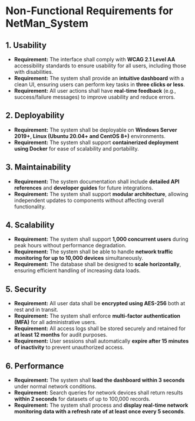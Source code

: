 # Non-Functional Requirements for NetMan_System  

## **1. Usability**  
- **Requirement:** The interface shall comply with **WCAG 2.1 Level AA** accessibility standards to ensure usability for all users, including those with disabilities.  
- **Requirement:** The system shall provide an **intuitive dashboard** with a clean UI, ensuring users can perform key tasks in **three clicks or less**.  
- **Requirement:** All user actions shall have **real-time feedback** (e.g., success/failure messages) to improve usability and reduce errors.  

## **2. Deployability**  
- **Requirement:** The system shall be deployable on **Windows Server 2019+, Linux (Ubuntu 20.04+ and CentOS 8+)** environments.  
- **Requirement:** The system shall support **containerized deployment using Docker** for ease of scalability and portability.  

## **3. Maintainability**  
- **Requirement:** The system documentation shall include **detailed API references** and **developer guides** for future integrations.  
- **Requirement:** The system shall support **modular architecture**, allowing independent updates to components without affecting overall functionality.  

## **4. Scalability**  
- **Requirement:** The system shall support **1,000 concurrent users** during peak hours without performance degradation.  
- **Requirement:** The system shall be able to handle **network traffic monitoring for up to 10,000 devices** simultaneously.  
- **Requirement:** The database shall be designed to **scale horizontally**, ensuring efficient handling of increasing data loads.  

## **5. Security**  
- **Requirement:** All user data shall be **encrypted using AES-256** both at rest and in transit.  
- **Requirement:** The system shall enforce **multi-factor authentication (MFA)** for all administrative users.  
- **Requirement:** All access logs shall be stored securely and retained for **at least 12 months** for audit purposes.  
- **Requirement:** User sessions shall automatically **expire after 15 minutes of inactivity** to prevent unauthorized access.  

## **6. Performance**  
- **Requirement:** The system shall **load the dashboard within 3 seconds** under normal network conditions.  
- **Requirement:** Search queries for network devices shall return results **within 2 seconds** for datasets of up to 100,000 records.  
- **Requirement:** The system shall process and **display real-time network monitoring data with a refresh rate of at least once every 5 seconds**.  
